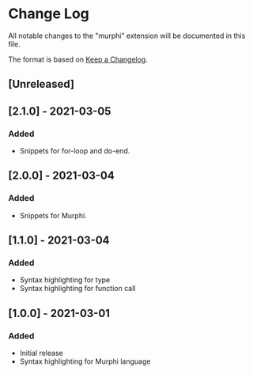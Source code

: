 # Change Log

All notable changes to the "murphi" extension will be documented in this file.

The format is based on [Keep a Changelog](https://keepachangelog.com/en/1.0.0/).

## [Unreleased]

## [2.1.0] - 2021-03-05
### Added
-   Snippets for for-loop and do-end.

## [2.0.0] - 2021-03-04
### Added
-   Snippets for Murphi.

## [1.1.0] - 2021-03-04
### Added
-   Syntax highlighting for type
-   Syntax highlighting for function call

## [1.0.0] - 2021-03-01
### Added
-   Initial release
-   Syntax highlighting for Murphi language
